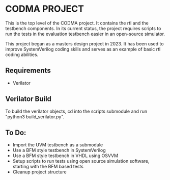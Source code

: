 # CODMA PROJECT
This is the top level of the CODMA project. It contains the rtl and the testbench components. In its current status, the project requires scripts to run the tests in the evaluation testbench easier in an open-source simulator.

This project began as a masters design project in 2023. It has been used to improve SystemVerilog coding skills and serves as an example of basic rtl coding abilities.

## Requirements
- Verilator

## Verilator Build
To build the verilator objects, cd into the scripts submodule and run "python3 build_verilator.py".

## To Do:
- Import the UVM testbench as a submodule 
- Use a BFM style testbench in SystemVerilog
- Use a BFM style testbench in VHDL using OSVVM
- Setup scripts to run tests using open source simulation software, starting with the BFM based tests
- Cleanup project structure
